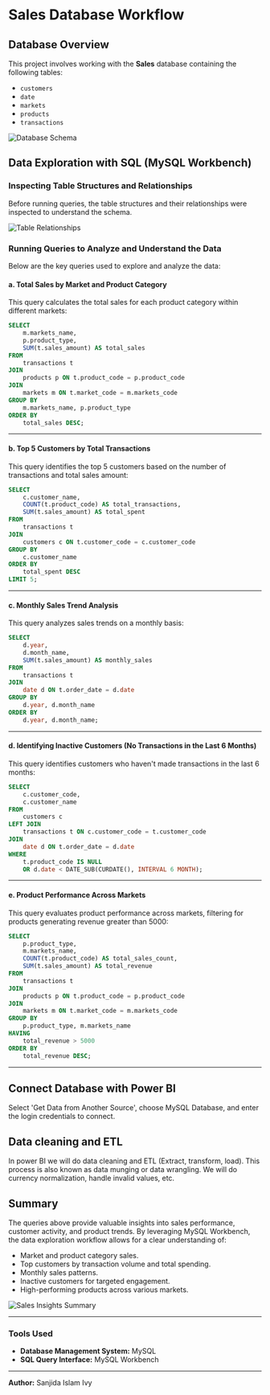 # Sales Database Workflow

## Database Overview
This project involves working with the **Sales** database containing the following tables:

- `customers`
- `date`
- `markets`
- `products`
- `transactions`

![Database Schema](path/to/database_schema_image.png)

## Data Exploration with SQL (MySQL Workbench)

### Inspecting Table Structures and Relationships
Before running queries, the table structures and their relationships were inspected to understand the schema.

![Table Relationships](path/to/table_relationships_image.png)

### Running Queries to Analyze and Understand the Data
Below are the key queries used to explore and analyze the data:

#### a. Total Sales by Market and Product Category
This query calculates the total sales for each product category within different markets:

```sql
SELECT 
    m.markets_name, 
    p.product_type, 
    SUM(t.sales_amount) AS total_sales
FROM 
    transactions t
JOIN 
    products p ON t.product_code = p.product_code
JOIN 
    markets m ON t.market_code = m.markets_code
GROUP BY 
    m.markets_name, p.product_type
ORDER BY 
    total_sales DESC;

```

---

#### b. Top 5 Customers by Total Transactions
This query identifies the top 5 customers based on the number of transactions and total sales amount:

```sql
SELECT 
    c.customer_name, 
    COUNT(t.product_code) AS total_transactions, 
    SUM(t.sales_amount) AS total_spent
FROM 
    transactions t
JOIN 
    customers c ON t.customer_code = c.customer_code
GROUP BY 
    c.customer_name
ORDER BY 
    total_spent DESC
LIMIT 5;

```

---

#### c. Monthly Sales Trend Analysis
This query analyzes sales trends on a monthly basis:

```sql
SELECT 
    d.year, 
    d.month_name, 
    SUM(t.sales_amount) AS monthly_sales
FROM 
    transactions t
JOIN 
    date d ON t.order_date = d.date
GROUP BY 
    d.year, d.month_name
ORDER BY 
    d.year, d.month_name;
```

---

#### d. Identifying Inactive Customers (No Transactions in the Last 6 Months)
This query identifies customers who haven't made transactions in the last 6 months:

```sql
SELECT 
    c.customer_code, 
    c.customer_name
FROM 
    customers c
LEFT JOIN 
    transactions t ON c.customer_code = t.customer_code
JOIN 
    date d ON t.order_date = d.date
WHERE 
    t.product_code IS NULL 
    OR d.date < DATE_SUB(CURDATE(), INTERVAL 6 MONTH);
```

---

#### e. Product Performance Across Markets
This query evaluates product performance across markets, filtering for products generating revenue greater than 5000:

```sql
SELECT 
    p.product_type, 
    m.markets_name, 
    COUNT(t.product_code) AS total_sales_count, 
    SUM(t.sales_amount) AS total_revenue
FROM 
    transactions t
JOIN 
    products p ON t.product_code = p.product_code
JOIN 
    markets m ON t.market_code = m.markets_code
GROUP BY 
    p.product_type, m.markets_name
HAVING 
    total_revenue > 5000
ORDER BY 
    total_revenue DESC;
```

---

## Connect Database with Power BI
Select 'Get Data from Another Source', choose MySQL Database, and enter the login credentials to connect.

## Data cleaning and ETL
In power BI we will do data cleaning and ETL (Extract, transform, load). This process is also known as data munging or data wrangling. We will do currency normalization, handle invalid values, etc.
## Summary
The queries above provide valuable insights into sales performance, customer activity, and product trends. By leveraging MySQL Workbench, the data exploration workflow allows for a clear understanding of:

- Market and product category sales.
- Top customers by transaction volume and total spending.
- Monthly sales patterns.
- Inactive customers for targeted engagement.
- High-performing products across various markets.

![Sales Insights Summary](path/to/sales_summary_image.png)

---

### Tools Used
- **Database Management System:** MySQL
- **SQL Query Interface:** MySQL Workbench

---

**Author:** Sanjida Islam Ivy 
